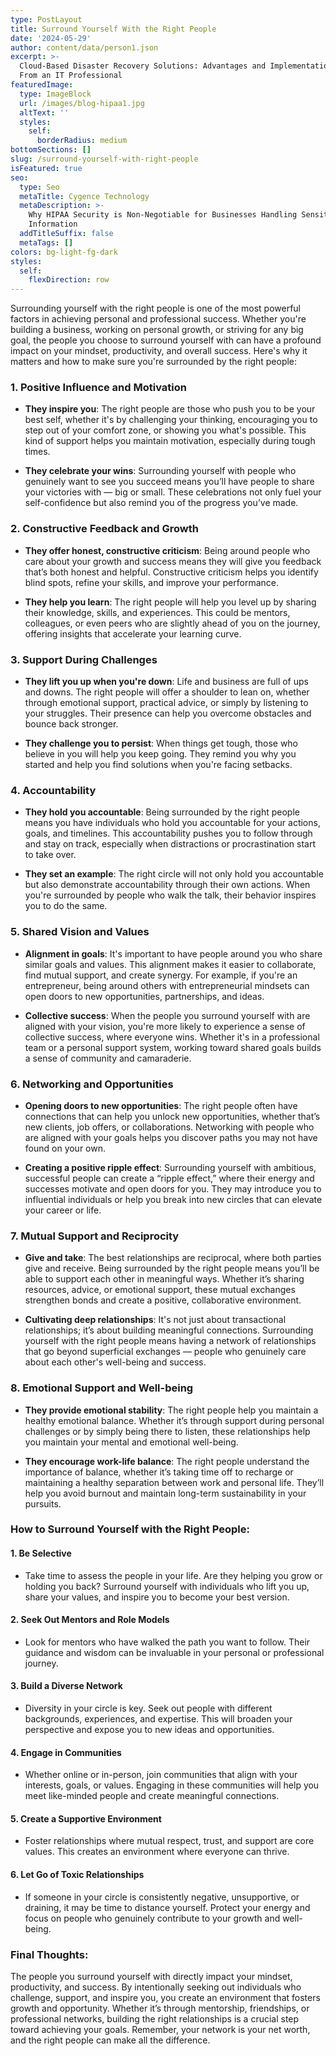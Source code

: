 ```yaml
---
type: PostLayout
title: Surround Yourself With the Right People
date: '2024-05-29'
author: content/data/person1.json
excerpt: >-
  Cloud-Based Disaster Recovery Solutions: Advantages and Implementation Tips
  From an IT Professional
featuredImage:
  type: ImageBlock
  url: /images/blog-hipaa1.jpg
  altText: ''
  styles:
    self:
      borderRadius: medium
bottomSections: []
slug: /surround-yourself-with-right-people
isFeatured: true
seo:
  type: Seo
  metaTitle: Cygence Technology
  metaDescription: >-
    Why HIPAA Security is Non-Negotiable for Businesses Handling Sensitive
    Information
  addTitleSuffix: false
  metaTags: []
colors: bg-light-fg-dark
styles:
  self:
    flexDirection: row
---
```

Surrounding yourself with the right people is one of the most powerful factors in achieving personal and professional success. Whether you're building a business, working on personal growth, or striving for any big goal, the people you choose to surround yourself with can have a profound impact on your mindset, productivity, and overall success. Here's why it matters and how to make sure you're surrounded by the right people:

### 1. **Positive Influence and Motivation**

*   **They inspire you**: The right people are those who push you to be your best self, whether it's by challenging your thinking, encouraging you to step out of your comfort zone, or showing you what's possible. This kind of support helps you maintain motivation, especially during tough times.

*   **They celebrate your wins**: Surrounding yourself with people who genuinely want to see you succeed means you’ll have people to share your victories with — big or small. These celebrations not only fuel your self-confidence but also remind you of the progress you’ve made.

### 2. **Constructive Feedback and Growth**

*   **They offer honest, constructive criticism**: Being around people who care about your growth and success means they will give you feedback that’s both honest and helpful. Constructive criticism helps you identify blind spots, refine your skills, and improve your performance.

*   **They help you learn**: The right people will help you level up by sharing their knowledge, skills, and experiences. This could be mentors, colleagues, or even peers who are slightly ahead of you on the journey, offering insights that accelerate your learning curve.

### 3. **Support During Challenges**

*   **They lift you up when you're down**: Life and business are full of ups and downs. The right people will offer a shoulder to lean on, whether through emotional support, practical advice, or simply by listening to your struggles. Their presence can help you overcome obstacles and bounce back stronger.

*   **They challenge you to persist**: When things get tough, those who believe in you will help you keep going. They remind you why you started and help you find solutions when you're facing setbacks.

### 4. **Accountability**

*   **They hold you accountable**: Being surrounded by the right people means you have individuals who hold you accountable for your actions, goals, and timelines. This accountability pushes you to follow through and stay on track, especially when distractions or procrastination start to take over.

*   **They set an example**: The right circle will not only hold you accountable but also demonstrate accountability through their own actions. When you're surrounded by people who walk the talk, their behavior inspires you to do the same.

### 5. **Shared Vision and Values**

*   **Alignment in goals**: It's important to have people around you who share similar goals and values. This alignment makes it easier to collaborate, find mutual support, and create synergy. For example, if you're an entrepreneur, being around others with entrepreneurial mindsets can open doors to new opportunities, partnerships, and ideas.

*   **Collective success**: When the people you surround yourself with are aligned with your vision, you're more likely to experience a sense of collective success, where everyone wins. Whether it's in a professional team or a personal support system, working toward shared goals builds a sense of community and camaraderie.

### 6. **Networking and Opportunities**

*   **Opening doors to new opportunities**: The right people often have connections that can help you unlock new opportunities, whether that’s new clients, job offers, or collaborations. Networking with people who are aligned with your goals helps you discover paths you may not have found on your own.

*   **Creating a positive ripple effect**: Surrounding yourself with ambitious, successful people can create a “ripple effect,” where their energy and successes motivate and open doors for you. They may introduce you to influential individuals or help you break into new circles that can elevate your career or life.

### 7. **Mutual Support and Reciprocity**

*   **Give and take**: The best relationships are reciprocal, where both parties give and receive. Being surrounded by the right people means you’ll be able to support each other in meaningful ways. Whether it’s sharing resources, advice, or emotional support, these mutual exchanges strengthen bonds and create a positive, collaborative environment.

*   **Cultivating deep relationships**: It's not just about transactional relationships; it’s about building meaningful connections. Surrounding yourself with the right people means having a network of relationships that go beyond superficial exchanges — people who genuinely care about each other's well-being and success.

### 8. **Emotional Support and Well-being**

*   **They provide emotional stability**: The right people help you maintain a healthy emotional balance. Whether it’s through support during personal challenges or by simply being there to listen, these relationships help you maintain your mental and emotional well-being.

*   **They encourage work-life balance**: The right people understand the importance of balance, whether it’s taking time off to recharge or maintaining a healthy separation between work and personal life. They’ll help you avoid burnout and maintain long-term sustainability in your pursuits.

### How to Surround Yourself with the Right People:

#### 1. **Be Selective**

*   Take time to assess the people in your life. Are they helping you grow or holding you back? Surround yourself with individuals who lift you up, share your values, and inspire you to become your best version.

#### 2. **Seek Out Mentors and Role Models**

*   Look for mentors who have walked the path you want to follow. Their guidance and wisdom can be invaluable in your personal or professional journey.

#### 3. **Build a Diverse Network**

*   Diversity in your circle is key. Seek out people with different backgrounds, experiences, and expertise. This will broaden your perspective and expose you to new ideas and opportunities.

#### 4. **Engage in Communities**

*   Whether online or in-person, join communities that align with your interests, goals, or values. Engaging in these communities will help you meet like-minded people and create meaningful connections.

#### 5. **Create a Supportive Environment**

*   Foster relationships where mutual respect, trust, and support are core values. This creates an environment where everyone can thrive.

#### 6. **Let Go of Toxic Relationships**

*   If someone in your circle is consistently negative, unsupportive, or draining, it may be time to distance yourself. Protect your energy and focus on people who genuinely contribute to your growth and well-being.



### Final Thoughts:

The people you surround yourself with directly impact your mindset, productivity, and success. By intentionally seeking out individuals who challenge, support, and inspire you, you create an environment that fosters growth and opportunity. Whether it’s through mentorship, friendships, or professional networks, building the right relationships is a crucial step toward achieving your goals. Remember, your network is your net worth, and the right people can make all the difference.
